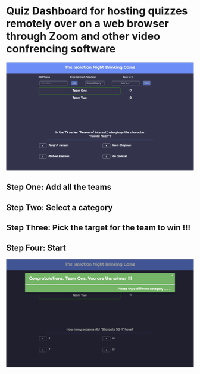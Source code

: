 # Quiz Dashboard for hosting quizzes remotely over on a web browser through Zoom and other video confrencing software

![Quiz App Dashboard](images/screenshot_quiz.png)

## Step One: Add all the teams 

## Step Two: Select a category

## Step Three: Pick the target for the team to win !!!

## Step Four: Start

![Quiz App Dashboard winner screen](images/screenshot_quiz_win.png)

